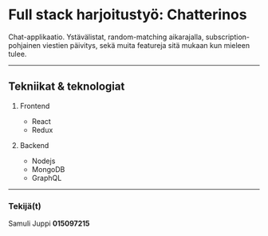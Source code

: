 # Full stack harjoitustyö: Chatterinos

Chat-applikaatio. Ystävälistat, random-matching aikarajalla, subscription-pohjainen viestien päivitys, sekä muita featureja sitä mukaan kun mieleen tulee.

---

## Tekniikat & teknologiat

1. Frontend
   - React
   - Redux

2. Backend
   - Nodejs
   - MongoDB
   - GraphQL

---

### Tekijä(t)

Samuli Juppi __015097215__
